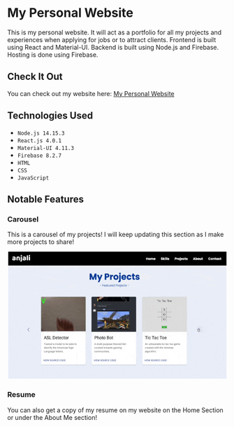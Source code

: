 # My Personal Website
This is my personal website. It will act as a portfolio for all my projects and experiences when applying for jobs or to attract clients. Frontend is built using React and Material-UI. Backend is built using Node.js and Firebase. Hosting is done using Firebase.
<br />

## Check It Out
You can check out my website here: [My Personal Website](https://personal-website-anjali.web.app/)

## Technologies Used
- `Node.js 14.15.3`
- `React.js 4.0.1`
- `Material-UI 4.11.3`
- `Firebase 8.2.7`
- `HTML`
- `CSS`
- `JavaScript`

## Notable Features

### Carousel
This is a carousel of my projects! I will keep updating this section as I make more projects to share!

<p align="center">
  <img src="src/images/projects.gif" alt="projects" width="500" height="290"/>
</p>

### Resume 
You can also get a copy of my resume on my website on the Home Section or under the About Me section!
